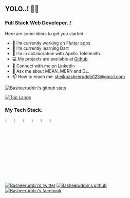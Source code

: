 ## YOLO..! 👋:blossom:
### Full Stack Web Developer..!

Here are some ideas to get you started:

- 🔭 I’m currently working on Flutter apps
- 🌱 I’m currently learning Dart
- 👯 I’m in collaboration with Apollo Telehealth
- 💻 My projects are available at [Github](https://github.com/basheeruddin-sheik)
- 📝 Connect with me on [LinkedIn](https://www.linkedin.com/in/sheik-basheeruddin-b2a203180/)
- 💬 Ask me about MEAN, MERN and DL.
- 📫 How to reach me: sheikbasheeruddin123@gmail.com

[![Basheeruddin's github stats](https://github-readme-stats.vercel.app/api?username=basheeruddin-sheik&show_icons=true&theme=tokyonight)](https://github.com/basheeruddin-sheik/github-readme-stats)

[![Top Langs](https://github-readme-stats.vercel.app/api/top-langs/?username=basheeruddin-sheik&layout=compact&theme=tokyonight)](https://github.com/basheeruddin-sheik/github-readme-stats)

### My Tech Stack.

<p float="left">
  <img src="https://camo.githubusercontent.com/0718de253954368a746d474ac4145da14ed303e0/68747470733a2f2f72656163746e61746976652e6465762f696d672f6865616465725f6c6f676f2e737667" width="5%" height="5%">
  <img src="https://camo.githubusercontent.com/e1e113df83e7731fdb90f6f0ab2eeb155fd1b48c27d99814dcf1c23c0acdc6a2/68747470733a2f2f6173736574732e76657263656c2e636f6d2f696d6167652f75706c6f61642f76313636323133303535392f6e6578746a732f49636f6e5f6461726b5f6261636b67726f756e642e706e67" width="5%" height="5%">
    <img src="https://avatars.githubusercontent.com/u/139426?s=200&v=4" width="5%" height="5%">
    <img src="https://camo.githubusercontent.com/5f54c0817521724a2deae8dedf0c280a589fd0aa9bffd7f19fa6254bb52e996a/68747470733a2f2f6e6573746a732e636f6d2f696d672f6c6f676f2d736d616c6c2e737667" width="5%" height="5%">
  <img src="https://camo.githubusercontent.com/d1f1645b9ef49f552fa58d6170bf0f516e023979/68747470733a2f2f7777772e766563746f726c6f676f2e7a6f6e652f6c6f676f732f66697265626173652f66697265626173652d69636f6e2e737667" width="5%" height="5%">
  <img src="https://camo.githubusercontent.com/b912b7cde6980dbd24969c2cf4e1855af0079310/68747470733a2f2f7777772e766563746f726c6f676f2e7a6f6e652f6c6f676f732f666c7574746572696f2f666c7574746572696f2d69636f6e2e737667" width="5%" height="5%">

</p>

[![Basheeruddin's twitter](http://i.imgur.com/tXSoThF.png)](https://twitter.com/basheeruddin_sk)
[![Basheeruddin's github](http://i.imgur.com/0o48UoR.png)](https://github.com/basheeruddin-sheik)
[![Basheeruddin's facebook](http://i.imgur.com/P3YfQoD.png)](https://www.facebook.com/profile.php?id=100005039928864)
